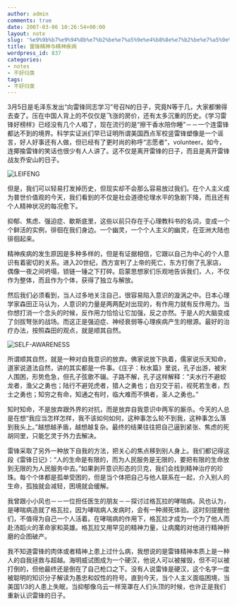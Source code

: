 ```yaml
---
author: admin
comments: true
date: 2007-03-06 10:26:54+00:00
layout: note
slug: '%e9%9b%b7%e9%94%8b%e7%b2%be%e7%a5%9e%e4%b8%8e%e7%b2%be%e7%a5%9e%e7%96%be%e7%97%85'
title: 雷锋精神与精神疾病
wordpress_id: 837
categories:
- notes
- 不好归类
tags:
- 不好归类
---
```


3月5日是毛泽东发出“向雷锋同志学习”号召N的日子，究竟N等于几，大家都懒得去查了。压在中国人背上的不仅仅是飞涨的房价，还有太多沉重的历史。《学习雷锋好榜样》已经没有几个人唱了，现在流行的是“擦干香水陪你睡”－－一个连雷锋都达不到的境界。科学实证派们早已证明所谓美国西点军校竖雷锋塑像是一个谣言，好人好事还有人做，但已经有了更时尚的称呼“志愿者”，volunteer。如今，连揶揄雷锋的笑话也很少有人人讲了。这不仅是离开雷锋的日子，而且是离开雷锋战友乔安山的日子。

![LEIFENG](http://farm1.static.flickr.com/131/412448734_3e7bfdf946_m.jpg)

但是，我们可以轻易打发掉历史，但现实却不会那么容易放过我们。在个人主义成为普世价值观的今天，我们看到的不仅是社会道德伦理水平的急剧下降，而且还有个人精神状况的每况愈下。

抑郁、焦虑、强迫症、歇斯底里，这些以前只存在于心理教科书的名词，变成一个个鲜活的实例，徘徊在我们身边。一个幽灵，一个个人主义的幽灵，在亚洲大陆也徘徊起来。

精神疾病的发生原因是多种多样的，但是有证据相信，它跟以自己为中心的个人意识有着密切的关系。进入20世纪，西方宣判了上帝的死亡，东方打倒了孔家店，偶像一夜之间坍塌，锁链一锤之下打碎。启蒙思想家们乐观地告诉我们，人，不仅作为整体，而且作为个体，获得了独立与解放。

然后我们必须看到，当人过多地关注自己，很容易陷入意识的漩涡之中。日本心理学家森田正马认为，人意识的力量是两两配对出现的，有作用力就有反作用力。当你想打消一个念头的时候，反作用力恰恰让它加强，反之亦然。于是人的大脑变成了剑拔弩张的战场。而这正是强迫症、神经衰弱等心理疾病产生的根源。最好的治疗办法，按照森田的观点，就是顺其自然。

![SELF-AWARENESS](http://farm1.static.flickr.com/184/412394517_400977b3de_m.jpg)

所谓顺其自然，就是一种对自我意识的放弃。佛家说放下执着，儒家说乐天知命，道家说道法自然，讲的其实都是一件事。《庄子：秋水篇》里说，孔子出游，被宋人围困，形势危急，但孔子弦歌不辍。子路不解，孔子这样解释：“夫水行不避蛟龙者，渔父之勇也；陆行不避兕虎者，猎人之勇也；白刃交于前，视死若生者，烈士之勇也；知穷之有命，知通之有时，临大难而不惧者，圣人之勇也。”

知时知命，不是放弃跟外界的对抗，而是放弃自我意识中两军的厮杀。今天的人总是在想“我应当怎样怎样，我不该如何如何，这种事怎么轮不到我，这种事怎么落到我头上。”越想越矛盾，越想越复杂。最终的结果往往把自己逼到紧张、焦虑的死胡同里，只能乞灵于外力去解决。

雷锋采取了另外一种放下自我的方法，把关心的焦点移到别人身上。我们都记得这段《雷锋日记》：“人的生命是有限的，而为人民服务是无限的，要把有限的生命放到无限的为人民服务中去。”如果剥开意识形态的贝克，我们会找到精神治疗的珍珠。每个个体都是孤单受困的，但是当个体把自己与他人联系在一起，介入别人的生命，孤独就会减轻，困境就会缓解。

我曾跟小小风也－－一位担任医生的朋友－－探讨过格瓦拉的哮喘病。风也认为，是哮喘病造就了格瓦拉，因为哮喘病人发病时，会有一种濒死体验。这时刻提醒他们，不值得为自己一个人活着。在哮喘病的作用下，格瓦拉才成为一个为了他人而赴汤蹈火的革命家和英雄。格瓦拉又用罕见的精神力量，让病魔的对他进行精神折磨的企图破产。

我不知道雷锋的肉体或者精神上患上过什么病，我想说的是雷锋精神本质上是一种人的自我拯救与超越。海明威试图成为一个硬汉，他说人可以被摧毁，但不可以被打倒的，但他最终还是倒在了自己枪口之下。没有人说雷锋是硬汉，这个名字一度被聪明的知识分子解读为愚忠和奴性的符号。直到今天，当个人主义面临困境，当美国1/3的人患上失眠，当抑郁像乌云一样笼罩在人们头顶的时候，也许正是我们重新认识雷锋的日子。


